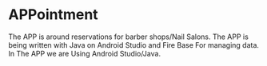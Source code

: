 # APPointment
The APP is around reservations for barber shops/Nail Salons. The APP is being written with Java on Android Studio and Fire Base For managing data. In The APP we are Using Android Studio/Java.
